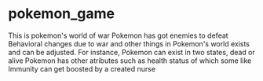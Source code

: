 # pokemon_game
This is pokemon's world of war
Pokemon has got enemies to defeat
Behavioral changes due to war and other things in Pokemon's  world exists and can be adjusted.
For instance, Pokemon can exist in two states, dead or alive
Pokemon has other atributes such as health status of which some like Immunity can get boosted by a created nurse
